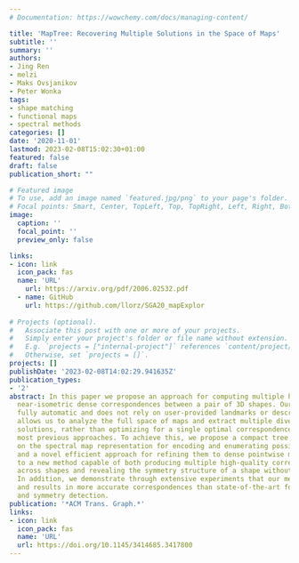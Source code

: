 ```yaml
---
# Documentation: https://wowchemy.com/docs/managing-content/

title: 'MapTree: Recovering Multiple Solutions in the Space of Maps'
subtitle: ''
summary: ''
authors:
- Jing Ren
- melzi
- Maks Ovsjanikov
- Peter Wonka
tags:
- shape matching
- functional maps
- spectral methods
categories: []
date: '2020-11-01'
lastmod: 2023-02-08T15:02:30+01:00
featured: false
draft: false
publication_short: ""

# Featured image
# To use, add an image named `featured.jpg/png` to your page's folder.
# Focal points: Smart, Center, TopLeft, Top, TopRight, Left, Right, BottomLeft, Bottom, BottomRight.
image:
  caption: ''
  focal_point: ''
  preview_only: false

links:
- icon: link
  icon_pack: fas
  name: 'URL'
    url: https://arxiv.org/pdf/2006.02532.pdf
  - name: GitHub
    url: https://github.com/llorz/SGA20_mapExplor
    
# Projects (optional).
#   Associate this post with one or more of your projects.
#   Simply enter your project's folder or file name without extension.
#   E.g. `projects = ["internal-project"]` references `content/project/deep-learning/index.md`.
#   Otherwise, set `projects = []`.
projects: []
publishDate: '2023-02-08T14:02:29.941635Z'
publication_types:
- '2'
abstract: In this paper we propose an approach for computing multiple high-quality
  near-isometric dense correspondences between a pair of 3D shapes. Our method is
  fully automatic and does not rely on user-provided landmarks or descriptors. This
  allows us to analyze the full space of maps and extract multiple diverse and accurate
  solutions, rather than optimizing for a single optimal correspondence as done in
  most previous approaches. To achieve this, we propose a compact tree structure based
  on the spectral map representation for encoding and enumerating possible rough initializations,
  and a novel efficient approach for refining them to dense pointwise maps. This leads
  to a new method capable of both producing multiple high-quality correspondences
  across shapes and revealing the symmetry structure of a shape without a priori information.
  In addition, we demonstrate through extensive experiments that our method is robust
  and results in more accurate correspondences than state-of-the-art for shape matching
  and symmetry detection.
publication: '*ACM Trans. Graph.*'
links:
- icon: link
  icon_pack: fas
  name: 'URL'
  url: https://doi.org/10.1145/3414685.3417800
---
```

